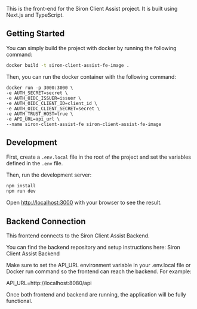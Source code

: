 This is the front-end for the Siron Client Assist project. It is built using Next.js and TypeScript.

## Getting Started

You can simply build the project with docker by running the following command:

```bash
docker build -t siron-client-assist-fe-image .
```

Then, you can run the docker container with the following command:
```
docker run -p 3000:3000 \
-e AUTH_SECRET=secret \
-e AUTH_OIDC_ISSUER=issuer \
-e AUTH_OIDC_CLIENT_ID=client_id \
-e AUTH_OIDC_CLIENT_SECRET=secret \
-e AUTH_TRUST_HOST=true \
-e API_URL=api_url \
--name siron-client-assist-fe siron-client-assist-fe-image
```

## Development

First, create a `.env.local` file in the root of the project and set the variables defined in the `.env` file.

Then, run the development server:

```bash
npm install
npm run dev
```

Open [http://localhost:3000](http://localhost:3000) with your browser to see the result.

## Backend Connection

This frontend connects to the Siron Client Assist Backend.

You can find the backend repository and setup instructions here:
Siron Client Assist Backend

Make sure to set the API_URL environment variable in your .env.local file or Docker run command so the frontend can reach the backend.
For example:

API_URL=http://localhost:8080/api

Once both frontend and backend are running, the application will be fully functional.